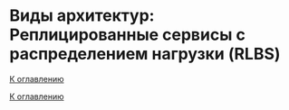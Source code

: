 # Виды архитектур: Реплицированные сервисы с распределением нагрузки (RLBS)

<!--

-->

[К оглавлению](../../README.md)



[К оглавлению](../../README.md)
